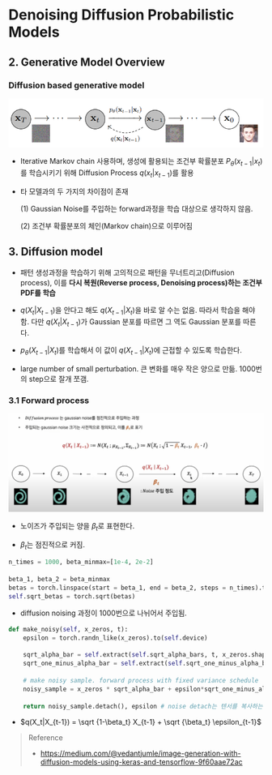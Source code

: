 # Denoising Diffusion Probabilistic Models



## 2. Generative Model Overview

### Diffusion based generative model

![image-20221004235929063](.\imgs\image-20221004235929063.png)

- Iterative Markov chain 사용하며, 생성에 활용되는 조건부 확률분포 $P_{\theta}(x_{t-1}|x_t)$를 학습시키기 위해 Diffusion Process $q(x_t|x_{t-1})$를 활용

- 타 모델과의 두 가지의 차이점이 존재

  (1) Gaussian Noise를 주입하는 forward과정을 학습 대상으로 생각하지 않음.

  (2) 조건부 확률분포의 체인(Markov chain)으로 이루어짐



## 3. Diffusion model

- 패턴 생성과정을 학습하기 위해 고의적으로 패턴을 무너트리고(Diffusion process), 이를 **다시 복원(Reverse process, Denoising process)하는 조건부 PDF를 학습**

- $q(X_t|X_{t-1})$을 안다고 해도 $q(X_{t-1}|X_t)$을 바로 알 수는 없음. 따라서 학습을 해야함. 다만 $q(X_t|X_{t-1})$가 Gaussian 분포를 따르면 그 역도 Gaussian 분포를 따른다.
- $p_{\theta}(X_{t-1}|X_t)$를 학습해서 이 값이 $q(X_{t-1}|X_t)$에 근접할 수 있도록 학습한다.
- large number of small perturbation. 큰 변화를 매우 작은 양으로 만듦. 1000번의 step으로 잘개 쪼갬.

### 3.1 Forward process

![image-20221005001005893](.\imgs\image-20221005001005893.png)

- 노이즈가 주입되는 양을 $\beta_t$로 표현한다.

- $\beta _t$는 점진적으로 커짐.

```python
n_times = 1000, beta_minmax=[1e-4, 2e-2]

beta_1, beta_2 = beta_minmax
betas = torch.linspace(start = beta_1, end = beta_2, steps = n_times).to(device) # follows DDPM paper
self.sqrt_betas = torch.sqrt(betas)
```

- diffusion noising 과정이 1000번으로 나뉘어서 주입됨.

```python
def make_noisy(self, x_zeros, t):
    epsilon = torch.randn_like(x_zeros).to(self.device)

    sqrt_alpha_bar = self.extract(self.sqrt_alpha_bars, t, x_zeros.shape)
    sqrt_one_minus_alpha_bar = self.extract(self.sqrt_one_minus_alpha_bars, t, x_zeros.shape)

    # make noisy sample. forward process with fixed variance schedule
    noisy_sample = x_zeros * sqrt_alpha_bar + epsilon*sqrt_one_minus_alpha_bar

    return noisy_sample.detach(), epsilon # noise detach는 텐서를 복사하는 방법.
```

- $q(X_t|X_{t-1}) = \sqrt {1-\beta_t} X_{t-1} + \sqrt {\beta_t} \epsilon_{t-1}$



>Reference
>
>- https://medium.com/@vedantjumle/image-generation-with-diffusion-models-using-keras-and-tensorflow-9f60aae72ac
>  
